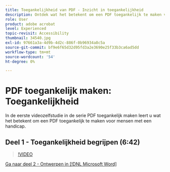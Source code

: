 ```yaml
---
title: Toegankelijkheid van PDF - Inzicht in toegankelijkheid
description: Ontdek wat het betekent om een PDF toegankelijk te maken voor mensen met een handicap
role: User
product: adobe acrobat
level: Experienced
topic-revisit: Accessibility
thumbnail: 34540.jpg
exl-id: 97661a3a-4d9b-4d2c-886f-0b96934a8c5a
source-git-commit: bf9e6f65d32d95fd3a2e3690e25f33b3ca6ad5dd
workflow-type: tm+mt
source-wordcount: '54'
ht-degree: 0%

---
```


# PDF toegankelijk maken: Toegankelijkheid

In de eerste videozelfstudie in de serie PDF toegankelijk maken leert u wat het betekent om een PDF toegankelijk te maken voor mensen met een handicap.

## Deel 1 - Toegankelijkheid begrijpen (6:42)

>[!VIDEO](https://video.tv.adobe.com/v/34540?hidetitle=true)

[Ga naar deel 2 - Ontwerpen in [!DNL Microsoft Word]](authoring-in-word.md)